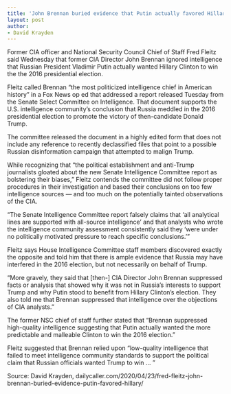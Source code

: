 ```yaml
---
title: 'John Brennan buried evidence that Putin actually favored Hillary in 2016'
layout: post
author:
- David Krayden
---
```


Former CIA officer and National Security Council Chief of Staff Fred Fleitz said Wednesday that former CIA Director John Brennan ignored intelligence that Russian President Vladimir Putin actually wanted Hillary Clinton to win the the 2016 presidential election.

Fleitz called Brennan “the most politicized intelligence chief in American history” in a Fox News op ed that addressed a report released Tuesday from the Senate Select Committee on Intelligence. That document supports the U.S. intelligence community’s conclusion that Russia meddled in the 2016 presidential election to promote the victory of then-candidate Donald Trump.

The committee released the document in a highly edited form that does not include any reference to recently declassified files that point to a possible Russian disinformation campaign that attempted to malign Trump.

While recognizing that “the political establishment and anti-Trump journalists gloated about the new Senate Intelligence Committee report as bolstering their biases,” Fleitz contends the committee did not follow proper procedures in their investigation and based their conclusions on too few intelligence sources — and too much on the potentially tainted observations of the CIA.

“The Senate Intelligence Committee report falsely claims that ‘all analytical lines are supported with all-source intelligence’ and that analysts who wrote the intelligence community assessment consistently said they ‘were under no politically motivated pressure to reach specific conclusions.’”

Fleitz says House Intelligence Committee staff members discovered exactly the opposite and told him that there is ample evidence that Russia may have interfered in the 2016 election, but not necessarily on behalf of Trump.

“More gravely, they said that \[then-\] CIA Director John Brennan suppressed facts or analysis that showed why it was not in Russia’s interests to support Trump and why Putin stood to benefit from Hillary Clinton’s election. They also told me that Brennan suppressed that intelligence over the objections of CIA analysts.”

The former NSC chief of staff further stated that “Brennan suppressed high-quality intelligence suggesting that Putin actually wanted the more predictable and malleable Clinton to win the 2016 election.”

Fleitz suggested that Brennan relied upon “low-quality intelligence that failed to meet intelligence community standards to support the political claim that Russian officials wanted Trump to win … ”

Source: David Krayden, dailycaller.com/2020/04/23/fred-fleitz-john-brennan-buried-evidence-putin-favored-hillary/
